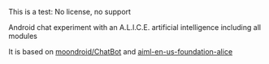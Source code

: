 This is a test: No license, no support

Android chat experiment with an A.L.I.C.E. artificial intelligence including all modules

It is based on [moondroid/ChatBot](https://github.com/moondroid/ChatBot) and [aiml-en-us-foundation-alice](https://storage.googleapis.com/google-code-archive-source/v2/code.google.com/aiml-en-us-foundation-alice/source-archive.zip) 
